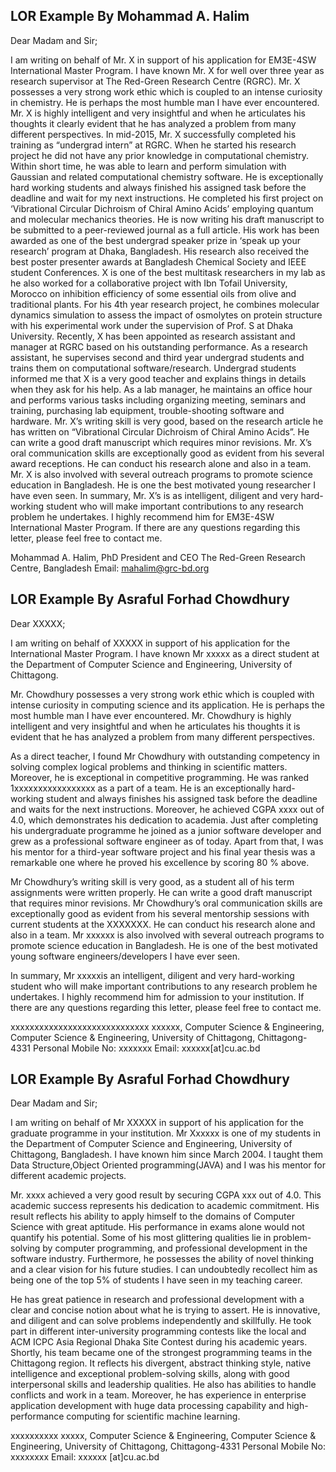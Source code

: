 
## LOR Example By Mohammad A. Halim

Dear Madam and Sir;

I am writing on behalf of Mr. X in support of his application for EM3E-4SW International Master Program. I have known Mr. X for well over three year as research supervisor at The Red-Green Research Centre (RGRC).
Mr. X possesses a very strong work ethic which is coupled to an intense curiosity in chemistry. He is perhaps the most humble man I have ever encountered. Mr. X is highly intelligent and very insightful and when he articulates his thoughts it clearly evident that he has analyzed a problem from many different perspectives.
In mid-2015, 
Mr. X successfully completed his training as “undergrad intern” at RGRC.  When he started his research project he did not have any prior knowledge in computational chemistry. Within short time, he was able to learn and perform simulation with Gaussian and related computational chemistry software. He is exceptionally hard working students and always finished his assigned task before the deadline and wait for my next instructions. He completed his first project on ‘Vibrational Circular Dichroism of Chiral Amino Acids’ employing quantum and molecular mechanics theories. He is now writing his draft manuscript to be submitted to a peer-reviewed journal as a full article. His work has been awarded as one of the best undergrad speaker prize in ‘speak up your research’ program at Dhaka, Bangladesh. His research also received the best poster presenter awards at Bangladesh Chemical Society and IEEE student Conferences.  X is one of the best multitask researchers in my lab as he also worked for a collaborative project with Ibn Tofail University, Morocco on inhibition efficiency of some essential oils from olive and traditional plants. For his 4th year research project, he combines molecular dynamics simulation to assess the impact of osmolytes on protein structure with his experimental work under the supervision of Prof. S at Dhaka University. 
Recently, X has been appointed as research assistant and manager at RGRC based on his outstanding performance. As a research assistant, he supervises second and third year undergrad students and trains them on computational software/research. Undergrad students informed me that X is a very good teacher and explains things in details when they ask for his help. As a lab manager, he maintains an office hour and performs various tasks including organizing meeting, seminars and training, purchasing lab equipment, trouble-shooting software and hardware.
Mr. X’s writing skill is very good, based on the research article he has written on “Vibrational Circular Dichroism of Chiral Amino Acids”. He can write a good draft manuscript which requires minor revisions. Mr. X’s oral communication skills are exceptionally good as evident from his several award receptions. He can conduct his research alone and also in a team. Mr. X  is also involved with several outreach programs to promote science education in Bangladesh. He is one the best motivated young researcher I have even seen.
In summary, Mr. X’s is as intelligent, diligent and very hard-working student who will make important contributions to any research problem he undertakes. I highly recommend him for EM3E-4SW International Master Program. If there are any questions regarding this letter, please feel free to contact me.

Mohammad A. Halim, PhD
President and CEO
The Red-Green Research Centre, Bangladesh
Email: mahalim@grc-bd.org


## LOR Example By  Asraful Forhad Chowdhury


Dear XXXXX;

I am writing on behalf of XXXXX  in support of his application for the International Master Program. I have known Mr xxxxx as a direct student at the Department of Computer Science and Engineering, University of Chittagong.

Mr. Chowdhury possesses a very strong work ethic which is coupled with intense curiosity in computing science and its application. He is perhaps the most humble man I have ever encountered. Mr. Chowdhury is highly intelligent and very insightful and when he articulates his thoughts it is evident that he has analyzed a problem from many different perspectives.

As a direct teacher, I found Mr Chowdhury with outstanding competency in solving complex logical problems and thinking in scientific matters. Moreover, he is exceptional in competitive programming. He was ranked 1xxxxxxxxxxxxxxxxx as a part of a team. He is an exceptionally hard-working student and always finishes his assigned task before the deadline and waits for the next instructions. Moreover, he achieved CGPA xxxx out of 4.0, which demonstrates his dedication to academia. Just after completing his undergraduate programme he joined as a junior software developer and grew as a professional software engineer as of today. Apart from that, I was his mentor for a third-year software project and his final year thesis was a remarkable one where he proved his excellence by scoring 80 % above.

Mr Chowdhury’s writing skill is very good, as a student all of his term assignments were written properly. He can write a good draft manuscript that requires minor revisions. Mr Chowdhury’s oral communication skills are exceptionally good as evident from his several mentorship sessions with current students at the XXXXXXX. He can conduct his research alone and also in a team. Mr xxxxxx is also involved with several outreach programs to promote science education in Bangladesh. He is one of the best motivated young software engineers/developers I have ever seen.

In summary, Mr xxxxxis an intelligent, diligent and very hard-working student who will make important contributions to any research problem he undertakes. I highly recommend him for admission to your institution. If there are any questions regarding this letter, please feel free to contact me.

xxxxxxxxxxxxxxxxxxxxxxxxxxxxx
xxxxxx, Computer Science & Engineering, Computer Science & Engineering, University of Chittagong, Chittagong-4331
Personal Mobile No: xxxxxxx
Email: xxxxxx[at]cu.ac.bd

## LOR Example By  Asraful Forhad Chowdhury

Dear Madam and Sir;

I am writing on behalf of Mr XXXXX in support of his application for the graduate programme in your institution. Mr Xxxxxx is one of my students in the Department of Computer Science and Engineering, University of Chittagong, Bangladesh. I have known him since March 2004. I taught them Data Structure,Object Oriented programming(JAVA) and I was his mentor for different academic projects.

Mr. xxxx achieved a very good result by securing CGPA xxx out of 4.0. This academic success represents his dedication to academic commitment. His result reflects his ability to apply himself to the domains of Computer Science with great aptitude. His performance in exams alone would not quantify his potential. Some of his most glittering qualities lie in problem-solving by computer programming, and professional development in the software industry. Furthermore, he possesses the ability of novel thinking and a clear vision for his future studies. I can undoubtedly recollect him as being one of the top 5% of students I have seen in my teaching career. 

He has great patience in research and professional development with a clear and concise notion about what he is trying to assert. He is innovative, and diligent and can solve problems independently and skillfully. He took part in different inter-university programming contests like the local and ACM ICPC Asia Regional Dhaka Site Contest during his academic years. Shortly, his team became one of the strongest programming teams in the Chittagong region. It reflects his divergent, abstract thinking style, native intelligence and exceptional problem-solving skills, along with good interpersonal skills and leadership qualities. He also has abilities to handle conflicts and work in a team. Moreover, he has experience in enterprise application development with huge data processing capability and high-performance computing for scientific machine learning.

xxxxxxxxxx
xxxxx, Computer Science & Engineering, Computer Science & Engineering, University of Chittagong, Chittagong-4331
Personal Mobile No: xxxxxxxx
Email: xxxxxx [at]cu.ac.bd





